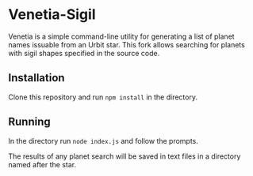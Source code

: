 # Venetia-Sigil

Venetia is a simple command-line utility for generating a list of planet names issuable from an Urbit star.  This fork allows searching for planets with sigil shapes specified in the source code.

## Installation

Clone this repository and run `npm install` in the directory.

## Running

In the directory run `node index.js` and follow the prompts.

The results of any planet search will be saved in text files in a directory named after the star.

